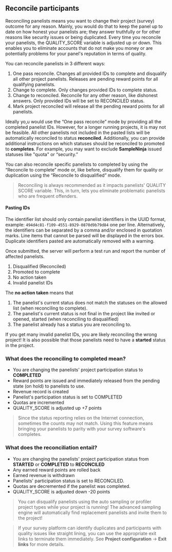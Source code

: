## Reconcile participants

Reconciling panelists means you want to change their project (survey) outcome for any reason. Mainly, you would do that to keep the panel up to date on how honest your panelists are; they answer truthfully or for other reasons like security issues or being duplicated. Every time you reconcile your panelists, the QUALITY_SCORE variable is adjusted up or down. This enables you to eliminate accounts that do not make you money or are potentially problems for your panel's reputation in terms of quality.

You can reconcile panelists in 3 different ways:

1) One pass reconcile. Changes all provided IDs to complete and disqualify all other project panelists. Releases are pending reward points for all qualifying panelists.
2) Change to complete. Only changes provided IDs to complete status.
3) Change to reconciled. Reconcile for any other reason, like dishonest answers. Only provided IDs will be set to RECONCILED status.
4) Mark project reconciled will release all the pending reward points for all panelists.

Ideally yo,u would use the “One pass reconcile” mode by providing all the completed panelist IDs. However, for a longer running projects, it is may not be feasible. All other panelists not included in the pasted lists will be automatically reconciled to status **reconciled**. Additionally, you can provide additional instructions on which statuses should be reconciled to promoted to **completes**. For example, you may want to exclude **SampleNinja** issued statuses like "quota" or “security.”

You can also reconcile specific panelists to completed by using the “Reconcile to complete” mode or, like before, disqualify them for quality or duplication using the “Reconcile to disqualified” mode.

> Reconciling is always recommended as it impacts panelists' QUALITY SCORE variable. This, in turn, lets you eliminate problematic panelists who are frequent offenders.

#### Pasting IDs
The identifier list should only contain panelist identifiers in the UUID format, example:  ```494d4c81-f109-4551-8929-0870d9b79d84``` one per line. Alternatively, the identifiers can be separated by a comma and/or enclosed in quotation marks. Line items that cannot be parsed will be displayed in the errors box. Duplicate identifiers pasted are automatically removed with a warning.

Once submitted, the server will perform a test run and report the number of affected panelists.

1) Disqualified (Reconciled)
2) Promoted to complete
3) No action taken
4) Invalid panelist IDs

The **no action taken** means that 

1) The panelist's current status does not match the statuses on the allowed list (when reconciling to complete).
2) The panelist's current status is not final in the project like invited or opened, started (when reconciling to disqualified)
3) The panelist already has a status you are reconciling to.

If you get many invalid panelist IDs, you are likely reconciling the wrong project! It is also possible that those panelists need to have a **started** status in the project.

### What does the reconciling to completed mean?
- You are changing the panelists' project participation status to **COMPLETED**
- Reward points are issued and immediately released from the pending state (on hold) to panelists to use.
- Revenue record is created
- Panelist's participation status is set to COMPLETED
- Quotas are incremented
- QUALITY_SCORE is adjusted up +7 points

> Since the status reporting relies on the Internet connection, sometimes the counts may not match. Using this feature means bringing your panelists to parity with your survey software's completes.

### What does the reconciliation entail?
- You are changing the panelists' project participation status from **STARTED** or **COMPLETED** to **RECONCILED**
- Any earned reward points are rolled back
- Earned revenue is withdrawn
- Panelists' participation status is set to RECONCILED.
- Quotas are decremented if the panelist was completed.
- QUALITY_SCORE is adjusted down -20 points

> You can disqualify panelists using the auto sampling or profiler project types while your project is running! The advanced sampling engine will automatically find replacement panelists and invite them to the project!

> If your survey platform can identify duplicates and participants with quality issues like straight lining, you can use the appropriate exit links to terminate them immediately. See **Project configuration** -> **Exit links** for more details.


